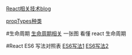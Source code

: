 [React相关技术blog](http://www.jianshu.com/users/38d4bdbaacfd/latest_articles)

[propTypes种类](http://jamestw.logdown.com/posts/257890-257890-reactjs-prop)

#生命周期
[生命周期相关](http://www.jianshu.com/p/4d241032af1f)
一张图 看懂 react 生命周期

#React ES6 写法对照表
[ES6写法1](http://www.ncloud.hk/%E6%8A%80%E6%9C%AF%E5%88%86%E4%BA%AB/react-native-es5-and-es6-writing-table/)
[ES6写法2](http://www.itdadao.com/articles/c15a112305p0.html)

